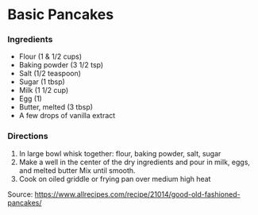 # Basic Pancakes

### Ingredients

- Flour (1 & 1/2 cups)
- Baking powder (3 1/2 tsp)
- Salt (1/2 teaspoon)
- Sugar (1 tbsp)
- Milk (1 1/2 cup)
- Egg (1)
- Butter, melted (3 tbsp)
- A few drops of vanilla extract

### Directions

1. In large bowl whisk together: flour, baking powder, salt, sugar
2. Make a well in the center of the dry ingredients and pour in milk, eggs, and melted butter
   Mix until smooth.
3. Cook on oiled griddle or frying pan over medium high heat



Source: https://www.allrecipes.com/recipe/21014/good-old-fashioned-pancakes/
